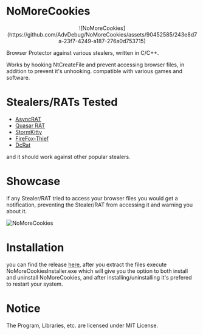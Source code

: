# NoMoreCookies
<p align="center">
![NoMoreCookies](https://github.com/AdvDebug/NoMoreCookies/assets/90452585/243e8d7a-23f7-4249-a187-276a0d753715)

</p>
Browser Protector against various stealers, written in C/C++.

Works by hooking NtCreateFile and prevent accessing browser files, in addition to prevent it's unhooking. compatible with various games and software.

# Stealers/RATs Tested
* <a href="https://github.com/NYAN-x-CAT/AsyncRAT-C-Sharp">AsyncRAT</a>
* <a href="https://github.com/quasar/Quasar">Quasar RAT</a>
* <a href="https://github.com/swagkarna/StormKitty">StormKitty</a>
* <a href="https://github.com/swagkarna/StormKitty">FireFox-Thief</a>
* <a href="https://github.com/qwqdanchun/DcRat">DcRat</a>

and it should work against other popular stealers.
# Showcase
if any Stealer/RAT tried to access your browser files you would get a notification, preventing the Stealer/RAT from accessing it and warning you about it.


![NoMoreCookies](https://github.com/AdvDebug/NoMoreCookies/assets/90452585/ad4d07bf-2b84-488f-8bad-cf8241c89d84)

# Installation 
you can find the release <a href="https://github.com/AdvDebug/NoMoreCookies/releases/tag/NoMoreCookies_1.0">here</a>, after you extract the files execute NoMoreCookiesInstaller.exe which will give you the option to both install and uninstall NoMoreCookies, and after installing/uninstalling it's prefered to restart your system.

# Notice
The Program, Libraries, etc. are licensed under MIT License.
